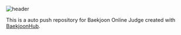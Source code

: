 ![header](https://capsule-render.vercel.app/api?type=waving&color=E6E6FA&height=150&section=header&text=BOJ_solved&fontSize=50&fontColor=a9a9a9&fontAlign=80&fontAlignY=30)


This is a auto push repository for Baekjoon Online Judge created with [BaekjoonHub](https://github.com/BaekjoonHub/BaekjoonHub).
